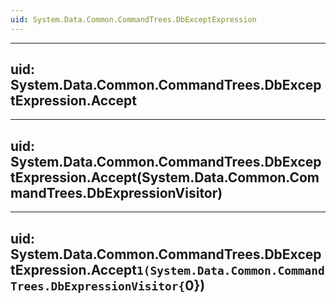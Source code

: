 ```yaml
---
uid: System.Data.Common.CommandTrees.DbExceptExpression
---
```


---
uid: System.Data.Common.CommandTrees.DbExceptExpression.Accept
---

---
uid: System.Data.Common.CommandTrees.DbExceptExpression.Accept(System.Data.Common.CommandTrees.DbExpressionVisitor)
---

---
uid: System.Data.Common.CommandTrees.DbExceptExpression.Accept``1(System.Data.Common.CommandTrees.DbExpressionVisitor{``0})
---
